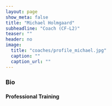 ```yaml
---
layout: page
show_meta: false
title: "Michael Holmgaard"
subheadline: "Coach (CF-L2)"
teaser: ""
header: no
image:
  title: "coaches/profile_michael.jpg"
  caption: ""
  caption_url: ""
---
```

### Bio

#### Professional Training
